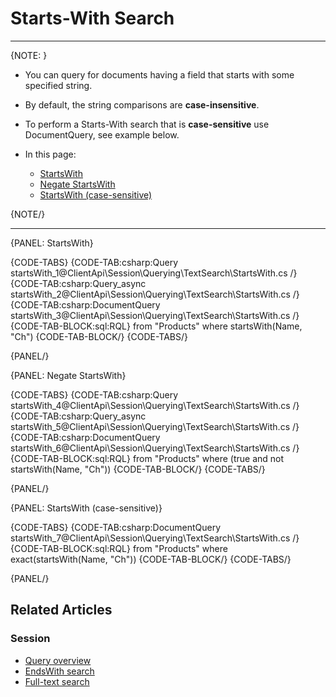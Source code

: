 ﻿# Starts-With Search

---

{NOTE: }

* You can query for documents having a field that starts with some specified string.  

* By default, the string comparisons are __case-insensitive__.  
* To perform a Starts-With search that is __case-sensitive__ use DocumentQuery, see example below.

* In this page:
  * [StartsWith](../../../../client-api/session/querying/text-search/starts-with-search#startswith)
  * [Negate StartsWith](../../../../client-api/session/querying/text-search/starts-with-search#negate-startswith)
  * [StartsWith (case-sensitive)](../../../../client-api/session/querying/text-search/starts-with-search#startswith-(case-sensitive))

{NOTE/}

---

{PANEL: StartsWith}

{CODE-TABS}
{CODE-TAB:csharp:Query startsWith_1@ClientApi\Session\Querying\TextSearch\StartsWith.cs /}
{CODE-TAB:csharp:Query_async startsWith_2@ClientApi\Session\Querying\TextSearch\StartsWith.cs /}
{CODE-TAB:csharp:DocumentQuery startsWith_3@ClientApi\Session\Querying\TextSearch\StartsWith.cs /}
{CODE-TAB-BLOCK:sql:RQL}
from "Products"
where startsWith(Name, "Ch")
{CODE-TAB-BLOCK/}
{CODE-TABS/}

{PANEL/}

{PANEL: Negate StartsWith}

{CODE-TABS}
{CODE-TAB:csharp:Query startsWith_4@ClientApi\Session\Querying\TextSearch\StartsWith.cs /}
{CODE-TAB:csharp:Query_async startsWith_5@ClientApi\Session\Querying\TextSearch\StartsWith.cs /}
{CODE-TAB:csharp:DocumentQuery startsWith_6@ClientApi\Session\Querying\TextSearch\StartsWith.cs /}
{CODE-TAB-BLOCK:sql:RQL}
from "Products"
where (true and not startsWith(Name, "Ch"))
{CODE-TAB-BLOCK/}
{CODE-TABS/}

{PANEL/}

{PANEL: StartsWith (case-sensitive)}

{CODE-TABS}
{CODE-TAB:csharp:DocumentQuery startsWith_7@ClientApi\Session\Querying\TextSearch\StartsWith.cs /}
{CODE-TAB-BLOCK:sql:RQL}
from "Products"
where exact(startsWith(Name, "Ch"))
{CODE-TAB-BLOCK/}
{CODE-TABS/}

{PANEL/}

## Related Articles

### Session

- [Query overview](../../../../client-api/session/querying/how-to-query)
- [EndsWith search](../../../../client-api/session/querying/text-search/ends-with-search)
- [Full-text search](../../../../client-api/session/querying/text-search/full-text-search)


